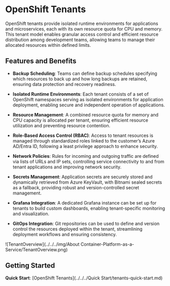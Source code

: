 # OpenShift Tenants

OpenShift tenants provide isolated runtime environments for applications and microservices, each with its own resource quota for CPU and memory. This tenant model enables granular access control and efficient resource distribution among development teams, allowing teams to manage their allocated resources within defined limits.

## Features and Benefits

* **Backup Scheduling**: Teams can define backup schedules specifying which resources to back up and how long backups are retained, ensuring data protection and recovery readiness.

* **Isolated Runtime Environments**: Each tenant consists of a set of OpenShift namespaces serving as isolated environments for application deployment, enabling secure and independent operation of applications.

* **Resource Management**: A combined resource quota for memory and CPU capacity is allocated per tenant, ensuring efficient resource utilization and preventing resource contention.

* **Role-Based Access Control (RBAC)**: Access to tenant resources is managed through standardized roles linked to the customer’s Azure AD/Entra ID, following a least privilege approach to enhance security.

* **Network Policies**: Rules for incoming and outgoing traffic are defined via lists of URLs and IP sets, controlling service connectivity to and from tenant applications and improving network security.

* **Secrets Management**: Application secrets are securely stored and dynamically retrieved from Azure KeyVault, with Bitnami sealed secrets as a fallback, providing robust and version-controlled secret management.

* **Grafana Integration**: A dedicated Grafana instance can be set up for tenants to build custom dashboards, enabling tenant-specific monitoring and visualization.

* **GitOps Integration**: Git repositories can be used to define and version control the resources deployed within the tenant, streamlining deployment workflows and ensuring consistency.

![TenantOverview](../../../img/About Container-Platform-as-a-Service/TenantOverview.png)

## Getting Started

**Quick Start**: [OpenShift Tenants](../../../Quick Start/tenants-quick-start.md)